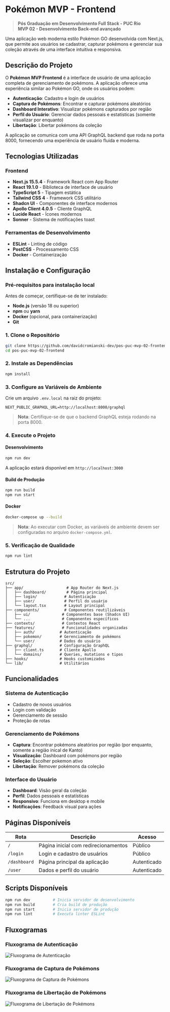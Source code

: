 # Pokémon MVP - Frontend

> **Pós Graduação em Desenvolvimento Full Stack - PUC Rio**  
> **MVP 02 - Desenvolvimento Back-end avançado**

Uma aplicação web moderna estilo Pokémon GO desenvolvida com Next.js, que permite aos usuários se cadastrar, capturar pokémons e gerenciar sua coleção através de uma interface intuitiva e responsiva.

## Descrição do Projeto

O **Pokémon MVP Frontend** é a interface de usuário de uma aplicação completa de gerenciamento de pokémons. A aplicação oferece uma experiência similar ao Pokémon GO, onde os usuários podem:

- **Autenticação**: Cadastro e login de usuários
- **Captura de Pokémons**: Encontrar e capturar pokémons aleatórios
- **Dashboard Interativo**: Visualizar pokémons capturados por região
- **Perfil do Usuário**: Gerenciar dados pessoais e estatísticas (somente visualizar por enquanto)
- **Libertação**: Libertar pokémons da coleção

A aplicação se comunica com uma API GraphQL backend que roda na porta 8000, fornecendo uma experiência de usuário fluida e moderna.

## Tecnologias Utilizadas

### Frontend
- **Next.js 15.5.4** - Framework React com App Router
- **React 19.1.0** - Biblioteca de interface de usuário
- **TypeScript 5** - Tipagem estática
- **Tailwind CSS 4** - Framework CSS utilitário
- **Shadcn UI** - Componentes de interface modernos
- **Apollo Client 4.0.5** - Cliente GraphQL
- **Lucide React** - Ícones modernos
- **Sonner** - Sistema de notificações toast

### Ferramentas de Desenvolvimento
- **ESLint** - Linting de código
- **PostCSS** - Processamento CSS
- **Docker** - Containerização

## Instalação e Configuração

### Pré-requisitos para instalação local

Antes de começar, certifique-se de ter instalado:

- **Node.js** (versão 18 ou superior)
- **npm** ou **yarn**
- **Docker** (opcional, para containerização)
- **Git**

### 1. Clone o Repositório

```bash
git clone https://github.com/davidcromianski-dev/pos-puc-mvp-02-frontend.git
cd pos-puc-mvp-02-frontend
```

### 2. Instale as Dependências

```bash
npm install
```

### 3. Configure as Variáveis de Ambiente

Crie um arquivo `.env.local` na raiz do projeto:

```env
NEXT_PUBLIC_GRAPHQL_URL=http://localhost:8000/graphql
```

> **Nota**: Certifique-se de que o backend GraphQL esteja rodando na porta 8000.

### 4. Execute o Projeto

#### Desenvolvimento
```bash
npm run dev
```

A aplicação estará disponível em `http://localhost:3000`

#### Build de Produção
```bash
npm run build
npm run start
```

#### Docker
```bash
docker-compose up --build
```

> **Nota**: Ao executar com Docker, as variáveis de ambiente devem ser configuradas no arquivo `docker-compose.yml`.

### 5. Verificação de Qualidade

```bash
npm run lint
```

## Estrutura do Projeto

```
src/
├── app/                   # App Router do Next.js
│   ├── dashboard/         # Página principal
│   ├── login/            # Autenticação
│   ├── user/             # Perfil do usuário
│   └── layout.tsx        # Layout principal
├── components/           # Componentes reutilizáveis
│   ├── ui/              # Componentes base (Shadcn UI)
│   └── ...              # Componentes específicos
├── contexts/            # Contextos React
├── features/            # Funcionalidades organizadas
│   ├── auth/           # Autenticação
│   ├── pokemon/        # Gerenciamento de pokémons
│   └── user/           # Dados do usuário
├── graphql/            # Configuração GraphQL
│   ├── client.ts       # Cliente Apollo
│   └── domains/        # Queries, mutations e tipos
├── hooks/              # Hooks customizados
└── lib/                # Utilitários
```

## Funcionalidades

### Sistema de Autenticação
- Cadastro de novos usuários
- Login com validação
- Gerenciamento de sessão
- Proteção de rotas

### Gerenciamento de Pokémons
- **Captura**: Encontrar pokémons aleatórios por região (por enquanto, somente a região inical de Kanto)
- **Visualização**: Dashboard com pokémons por região
- **Seleção**: Escolher pokemon ativo
- **Libertação**: Remover pokémons da coleção

### Interface do Usuário
- **Dashboard**: Visão geral da coleção
- **Perfil**: Dados pessoais e estatísticas
- **Responsivo**: Funciona em desktop e mobile
- **Notificações**: Feedback visual para ações

## Páginas Disponíveis

| Rota | Descrição | Acesso |
|------|-----------|--------|
| `/` | Página inicial com redirecionamentos | Público |
| `/login` | Login e cadastro de usuários | Público |
| `/dashboard` | Página principal da aplicação | Autenticado |
| `/user` | Dados e perfil do usuário | Autenticado |

## Scripts Disponíveis

```bash
npm run dev          # Inicia servidor de desenvolvimento
npm run build        # Cria build de produção
npm run start        # Inicia servidor de produção
npm run lint         # Executa linter ESLint
```

## Fluxogramas

### Fluxograma de Autenticação

![Fluxograma de Autenticação](./docs/assets/fluxograma-autenticacao.png)

### Fluxograma de Captura de Pokémons

![Fluxograma de Captura de Pokémons](./docs/assets/fluxograma-captura-pokemons.png)

### Fluxograma de Libertação de Pokémons

![Fluxograma de Libertação de Pokémons](./docs/assets/fluxograma-libertacao-pokemons.png)